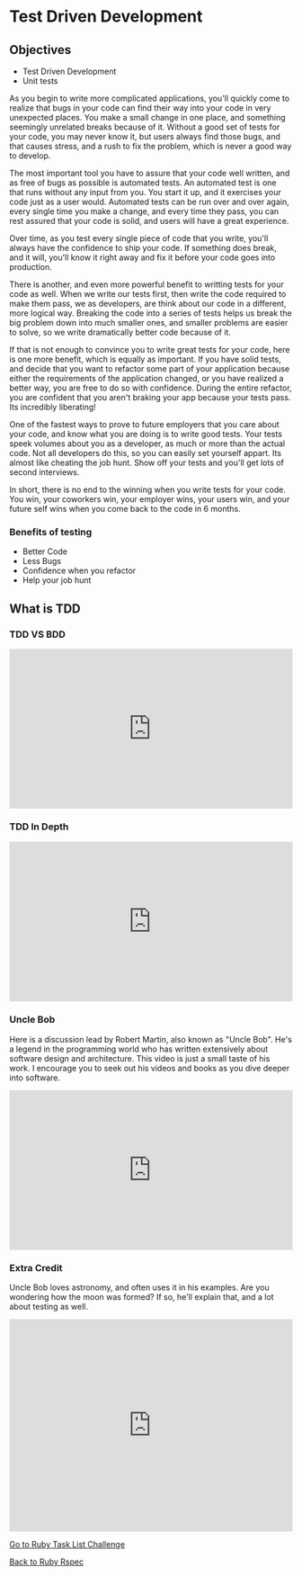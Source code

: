 # Test Driven Development

## Objectives
<!--- 
* Test Driven Development
* Installing testing tools in React 
* Unit tests
* Jest
* Enzyme
* Testing a component 
--->

* Test Driven Development
* Unit tests

As you begin to write more complicated applications, you'll quickly come to realize that bugs in your code can find their way into your code in very unexpected places.  You make a small change in one place, and something seemingly unrelated breaks because of it.  Without a good set of tests for your code, you may never know it, but users always find those bugs, and that causes stress, and a rush to fix the problem, which is never a good way to develop.

The most important tool you have to assure that your code well written, and as free of bugs as possible is automated tests.  An automated test is one that runs without any input from you.  You start it up, and it exercises your code just as a user would.  Automated tests can be run over and over again, every single time you make a change, and every time they pass, you can rest assured that your code is solid, and users will have a great experience.

Over time, as you test every single piece of code that you write, you'll always have the confidence to ship your code.  If something does break, and it will, you'll know it right away and fix it before your code goes into production.

There is another, and even more powerful benefit to writting tests for your code as well.  When we write our tests first, then write the code required to make them pass, we as developers, are think about our code in a different, more logical way.  Breaking the code into a series of tests helps us break the big problem down into much smaller ones, and smaller problems are easier to solve, so we write dramatically better code because of it.

If that is not enough to convince you to write great tests for your code, here is one more benefit, which is equally as important.  If you have solid tests, and decide that you want to refactor some part of your application because either the requirements of the application changed, or you have realized a better way, you are free to do so with confidence.  During the entire refactor, you are confident that you aren't braking your app because your tests pass.  Its incredibly liberating!

One of the fastest ways to prove to future employers that you care about your code, and know what you are doing is to write good tests.  Your tests speek volumes about you as a developer, as much or more than the actual code.  Not all developers do this, so you can easily set yourself appart.  Its almost like cheating the job hunt.  Show off your tests and you'll get lots of second interviews.

In short, there is no end to the winning when you write tests for your code.  You win, your coworkers win, your employer wins, your users win, and your future self wins when you come back to the code in 6 months.

### Benefits of testing
* Better Code
* Less Bugs
* Confidence when you refactor
* Help your job hunt

## What is TDD

### TDD VS BDD
<div style="position:relative;height:0;padding-bottom:56.25%"><iframe src="https://www.youtube.com/embed/fsSMuqIpu_c?ecver=2" width="640" height="360" frameborder="0" style="position:absolute;width:100%;height:100%;left:0" allowfullscreen></iframe></div>

### TDD In Depth
<div style="position:relative;height:0;padding-bottom:56.25%"><iframe src="https://www.youtube.com/embed/H4Hf3pji7Fw?ecver=2" width="640" height="360" frameborder="0" style="position:absolute;width:100%;height:100%;left:0" allowfullscreen></iframe></div>


### Uncle Bob
Here is a discussion lead by Robert Martin, also known as "Uncle Bob".  He's a legend in the programming world who has written extensively about software design and architecture.  This video is just a small taste of his work.  I encourage you to seek out his videos and books as you dive deeper into software.

<div style="position:relative;height:0;padding-bottom:56.25%"><iframe src="https://www.youtube.com/embed/GvAzrC6-spQ?ecver=2" width="640" height="360" frameborder="0" style="position:absolute;width:100%;height:100%;left:0" allowfullscreen></iframe></div>


<!--- ## Testing in React
Rogelio Guzman, a core team member for Jest
<div style="position:relative;height:0;padding-bottom:56.25%"><iframe src="https://www.youtube.com/embed/HAuXJVI_bUs?ecver=2" width="640" height="360" frameborder="0" style="position:absolute;width:100%;height:100%;left:0" allowfullscreen></iframe></div>
--->

### Extra Credit
Uncle Bob loves astronomy, and often uses it in his examples.  Are you wondering how the moon was formed?  If so, he'll explain that, and a lot about testing as well.

<div style="position:relative;height:0;padding-bottom:75.0%"><iframe src="https://www.youtube.com/embed/K7yR--yL0bc?ecver=2" width="480" height="360" frameborder="0" style="position:absolute;width:100%;height:100%;left:0" allowfullscreen></iframe></div>

[Go to Ruby Task List Challenge](./07_tasklist_challenge.md)


[Back to Ruby Rspec](./05rb_rspec.md)
